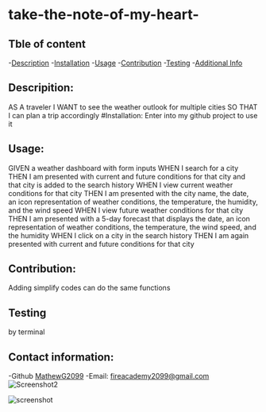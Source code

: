 # take-the-note-of-my-heart-

## Tble of content
  -[Description](#description)
  -[Installation](#installation)
  -[Usage](#usage)
  -[Contribution](#contribution)
  -[Testing](#testing)
  -[Additional Info](#additional-info)

  ## Descripition:
 AS A traveler
I WANT to see the weather outlook for multiple cities
SO THAT I can plan a trip accordingly
  #Installation:
  Enter into my github project to use it
  ## Usage:
 GIVEN a weather dashboard with form inputs
WHEN I search for a city
THEN I am presented with current and future conditions for that city and that city is added to the search history
WHEN I view current weather conditions for that city
THEN I am presented with the city name, the date, an icon representation of weather conditions, the temperature, the humidity, and the wind speed
WHEN I view future weather conditions for that city
THEN I am presented with a 5-day forecast that displays the date, an icon representation of weather conditions, the temperature, the wind speed, and the humidity
WHEN I click on a city in the search history
THEN I am again presented with current and future conditions for that city
  ## Contribution:
  Adding simplify codes can do the same functions 
  ## Testing
  by terminal

  ## Contact information:
 -Github [MathewG2099](htpps://github.com/MathewG2099)
 -Email: [fireacademy2099@gmail.com](mailto:user@example.com)
 ![Screenshot2](https://github.com/MathewG2099/take-the-note-of-my-heart-/assets/160433914/50c43ba7-e283-47e0-9372-364d8ced11c2)

![screenshot](https://github.com/MathewG2099/take-the-note-of-my-heart-/assets/160433914/6e095d7d-f675-4ef6-ba32-48d8dc5557f6)

